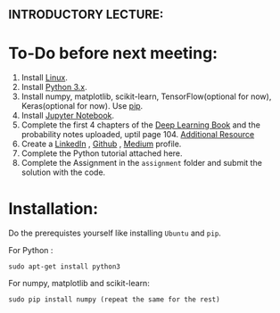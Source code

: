 ## INTRODUCTORY LECTURE:

# To-Do before next meeting:
1. Install [Linux][6].
2. Install [Python 3.x][7].
3. Install numpy, matplotlib, scikit-learn, TensorFlow(optional for now), Keras(optional for now). Use [pip][1].
4. Install [Jupyter Notebook][8].
5. Complete the first 4 chapters of the [Deep Learning Book][2] and the probability notes uploaded, uptil page 104. [Additional Resource][9]
6. Create a [LinkedIn][3] , [Github][4] , [Medium][5] profile.
7. Complete the Python tutorial attached here.
8. Complete the Assignment in the `assignment` folder and submit the solution with the code.

# Installation:
Do the prerequistes yourself like installing `Ubuntu` and `pip`.

For Python : 
```
sudo apt-get install python3
```

For numpy, matplotlib and scikit-learn: 
```
sudo pip install numpy (repeat the same for the rest)
```

[1]: https://pypi.python.org/pypi/pip
[2]: http://www.deeplearningbook.org/
[3]: http://linkedin.com
[4]: http://github.com
[5]: http://medium.com
[6]: http://ubuntuhandbook.org/index.php/2017/07/install-python-3-6-1-in-ubuntu-16-04-lts/
[7]: http://docs.python-guide.org/en/latest/starting/install3/linux/
[8]: https://www.digitalocean.com/community/tutorials/how-to-set-up-a-jupyter-notebook-to-run-ipython-on-ubuntu-16-04
[9]: http://students.brown.edu/seeing-theory/index.html#firstPage
